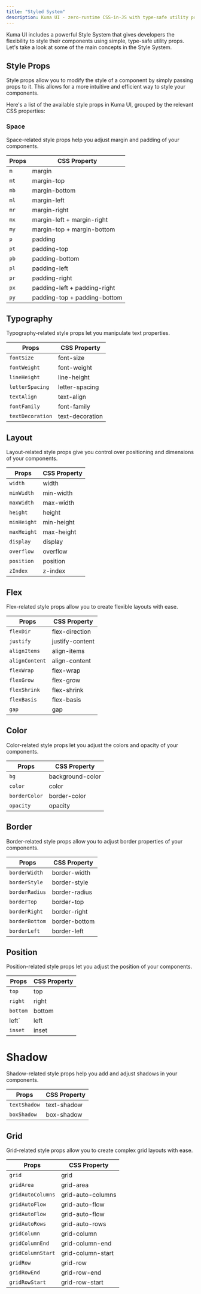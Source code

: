 ```yaml
---
title: "Styled System"
description: Kuma UI - zero-runtime CSS-in-JS with type-safe utility props
---
```


Kuma UI includes a powerful Style System that gives developers the flexibility to style their components using simple, type-safe utility props. Let's take a look at some of the main concepts in the Style System.

## Style Props

Style props allow you to modify the style of a component by simply passing props to it. This allows for a more intuitive and efficient way to style your components.

Here's a list of the available style props in Kuma UI, grouped by the relevant CSS properties:

### Space

Space-related style props help you adjust margin and padding of your components.

| Props | CSS Property |
|-------|--------------|
| `m` | margin |
| `mt` | margin-top |
| `mb` | margin-bottom |
| `ml` | margin-left |
| `mr` | margin-right |
| `mx` | margin-left + margin-right |
| `my` | margin-top + margin-bottom |
| `p` | padding |
| `pt` | padding-top |
| `pb` | padding-bottom |
| `pl` | padding-left |
| `pr` | padding-right |
| `px` | padding-left + padding-right |
| `py` | padding-top + padding-bottom |

## Typography

Typography-related style props let you manipulate text properties.

| Props           | CSS Property  |
| --------------- | ------------- |
| `fontSize`        | font-size     |
| `fontWeight`      | font-weight   |
| `lineHeight`      | line-height   |
| `letterSpacing`   | letter-spacing|
| `textAlign`       | text-align    |
| `fontFamily`      | font-family   |
| `textDecoration`  | text-decoration|

## Layout

Layout-related style props give you control over positioning and dimensions of your components.

| Props       | CSS Property |
| ----------- | ------------ |
| `width`       | width        |
| `minWidth`    | min-width    |
| `maxWidth`    | max-width    |
| `height`      | height       |
| `minHeight`   | min-height   |
| `maxHeight`   | max-height   |
| `display`     | display      |
| `overflow`    | overflow     |
| `position`    | position     |
| `zIndex`      | z-index      |

## Flex

Flex-related style props allow you to create flexible layouts with ease.

| Props         | CSS Property  |
| ------------- | ------------- |
| `flexDir`       | flex-direction|
| `justify`       | justify-content|
| `alignItems`    | align-items   |
| `alignContent`  | align-content |
| `flexWrap`      | flex-wrap     |
| `flexGrow`      | flex-grow     |
| `flexShrink`    | flex-shrink   |
| `flexBasis`     | flex-basis    |
| `gap`           | gap           |

## Color

Color-related style props let you adjust the colors and opacity of your components.

| Props        | CSS Property |
| ------------ | ------------ |
| `bg`           | background-color|
| `color`        | color        |
| `borderColor`  | border-color |
| `opacity`      | opacity      |

## Border

Border-related style props allow you to adjust border properties of your components.

| Props          | CSS Property |
| -------------- | ------------ |
| `borderWidth`    | border-width |
| `borderStyle`    | border-style |
| `borderRadius`   | border-radius|
| `borderTop`      | border-top   |
| `borderRight`    | border-right |
| `borderBottom`   | border-bottom|
| `borderLeft`     | border-left  |

## Position

Position-related style props let you adjust the position of your components.

| Props | CSS Property |
| ----- | ------------ |
| `top`   | top          |
| `right` | right        |
| `bottom`| bottom       |
| left`  | left         |
| `inset` | inset |

# Shadow

Shadow-related style props help you add and adjust shadows in your components.

| Props       | CSS Property |
| ----------- | ------------ |
| `textShadow`  | text-shadow  |
| `boxShadow`   | box-shadow   |

## Grid

Grid-related style props allow you to create complex grid layouts with ease.


| Props       | CSS Property |
| ----------- | ------------ |
| `grid` |	grid |
| `gridArea` | grid-area |
| `gridAutoColumns` | grid-auto-columns |
| `gridAutoFlow` | grid-auto-flow |
| `gridAutoFlow` | grid-auto-flow |
| `gridAutoRows` | grid-auto-rows |
| `gridColumn` | grid-column |
| `gridColumnEnd` | grid-column-end |
| `gridColumnStart` | grid-column-start |
| `gridRow` | grid-row |
| `gridRowEnd` | grid-row-end |
| `gridRowStart` | grid-row-start |
